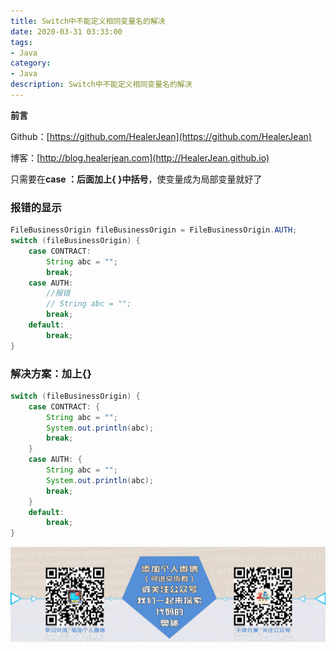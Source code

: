 ```yaml
---
title: Switch中不能定义相同变量名的解决
date: 2020-03-31 03:33:00
tags: 
- Java
category: 
- Java
description: Switch中不能定义相同变量名的解决
---
```






**前言**     

 Github：[https://github.com/HealerJean](https://github.com/HealerJean)         

 博客：[http://blog.healerjean.com](http://HealerJean.github.io)    



只需要在**case ：**后面加上**{ }中括号**，使变量成为局部变量就好了





### 报错的显示



```java
FileBusinessOrigin fileBusinessOrigin = FileBusinessOrigin.AUTH;
switch (fileBusinessOrigin) {
    case CONTRACT:
        String abc = "";
        break;
    case AUTH:
        //报错
        // String abc = "";
        break;
    default:
        break;
}
```



### 解决方案：加上{}



```java
switch (fileBusinessOrigin) {
    case CONTRACT: {
        String abc = "";
        System.out.println(abc);
        break;
    }
    case AUTH: {
        String abc = "";
        System.out.println(abc);
        break;
    }
    default:
        break;
}
```







![ContactAuthor](https://raw.githubusercontent.com/HealerJean/HealerJean.github.io/master/assets/img/artical_bottom.jpg)



<link rel="stylesheet" href="https://unpkg.com/gitalk/dist/gitalk.css">

<script src="https://unpkg.com/gitalk@latest/dist/gitalk.min.js"></script> 
<div id="gitalk-container"></div>    
 <script type="text/javascript">
    var gitalk = new Gitalk({
		clientID: `1d164cd85549874d0e3a`,
		clientSecret: `527c3d223d1e6608953e835b547061037d140355`,
		repo: `HealerJean.github.io`,
		owner: 'HealerJean',
		admin: ['HealerJean'],
		id: 'rFPCn9AHIpTGd04X',
    });
    gitalk.render('gitalk-container');
</script> 

